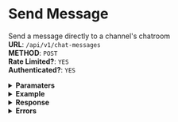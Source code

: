 # Send Message
Send a message directly to a channel's chatroom
<br>**URL**: `/api/v1/chat-messages`
<br>**METHOD**: `POST`
<br>**Rate Limited?**: `YES`
<br>**Authenticated?**: `YES`

<details>
    <summary style="font-weight: bold">Paramaters</summary>

```json
{
    "chatroom_id": Long,
    "message": String,
}
```
</details>

<details>
    <summary style="font-weight: bold">Example</summary>

```json
{
    "chatroom_id": 124566,
    "message": "Hello Everyone!",
}
```
</details>

<details>
    <summary style="font-weight: bold">Response</summary>

```json
{
    "status": 200,
    "success": true,
    "message": "Message sent successfully"
}
```
</details>

<details>
    <summary style="font-weight: bold">Errors</summary>

```json
{
    "message":"The given data was invalid.",
    "errors": {
        "chatroom_id": [
            "The selected chatroom id is invalid."
        ]
    }
}

```
</details>